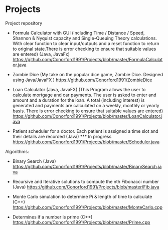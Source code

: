 # Projects
Project repository

- Formula Calculator with GUI (including Time / Distance / Speed, Shannon & Nyquist capacity and Single-Queuing Theory calculations. With clear function to clear input/outputs and a reset function to return to original state.There is error checking to ensure that suitable values are entered) (Java, JavaFx)
https://github.com/Conorford1991/Projects/blob/master/FormulaCalculator.java

- Zombie Dice (My take on the popular dice game, Zombie Dice. Designed using Java/JavaFX )
https://github.com/Conorford1991/ZombieDice

- Loan Calculator (Java, JavaFX) (This Program allows the user to calculate mortgage and car payments. The user is asked to enter and amount and a duration for the loan. A total (including interest) is generated and payments are calculated on a weekly, monthly or yearly basis. There is error checking to ensure that suitable values are entered)
https://github.com/Conorford1991/Projects/blob/master/LoanCalculator.java

- Patient scheduler for a doctor. Each patient is assigned a time slot and their details are recorded (Java) *** In progress
https://github.com/Conorford1991/Projects/blob/master/Scheduler.java

Algorithms:
- Binary Search (Java)
https://github.com/Conorford1991/Projects/blob/master/BinarySearch.java

- Recursive and Iterative solutions to compute the nth Fibonacci number (Java)
https://github.com/Conorford1991/Projects/blob/master/Fib.java

- Monte Carlo simulation to determine Pi & length of time to calculate (C++)
https://github.com/Conorford1991/Projects/blob/master/MonteCarlo.cpp

- Determines if a number is prime (C++)
https://github.com/Conorford1991/Projects/blob/master/Prime.cpp

